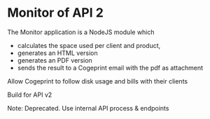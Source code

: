 # Monitor of API 2 #

The Monitor application is a NodeJS module which
* calculates the space used per client and product,
* generates an HTML version
* generates an PDF version
* sends the result to a Cogeprint email with the pdf as attachment

Allow Cogeprint to follow disk usage and bills with their clients

Build for API v2

Note: Deprecated. Use internal API process & endpoints
